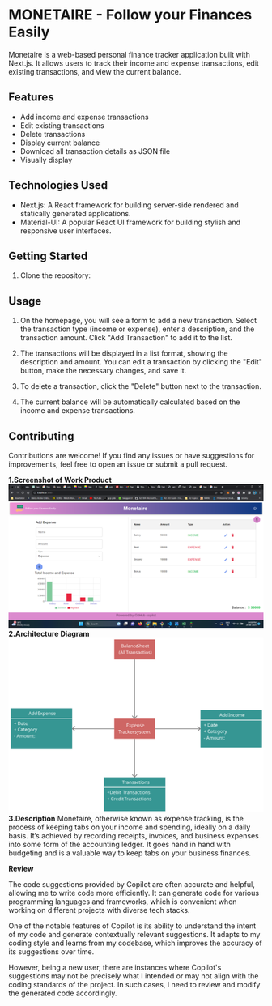 # MONETAIRE - Follow your Finances Easily

Monetaire is a web-based personal finance tracker application built with Next.js. It allows users to track their income and expense transactions, edit existing transactions, and view the current balance.

## Features

- Add income and expense transactions
- Edit existing transactions
- Delete transactions
- Display current balance
- Download all transaction details as JSON file
- Visually display

## Technologies Used

- Next.js: A React framework for building server-side rendered and statically generated applications.
- Material-UI: A popular React UI framework for building stylish and responsive user interfaces.

## Getting Started

1. Clone the repository:



## Usage

1. On the homepage, you will see a form to add a new transaction. Select the transaction type (income or expense), enter a description, and the transaction amount. Click "Add Transaction" to add it to the list.

2. The transactions will be displayed in a list format, showing the description and amount. You can edit a transaction by clicking the "Edit" button, make the necessary changes, and save it.

3. To delete a transaction, click the "Delete" button next to the transaction.

4. The current balance will be automatically calculated based on the income and expense transactions.

## Contributing

Contributions are welcome! If you find any issues or have suggestions for improvements, feel free to open an issue or submit a pull request.

<b>1.Screenshot of Work Product</b>
<img src='app.png'>
<b>2.Architecture Diagram</b>
<img src='arch.svg'>
<b>3.Description</b>
    Monetaire, otherwise known as expense tracking, is the process of keeping tabs on your income and spending, ideally on a daily basis. It’s achieved by recording receipts, invoices, and business expenses into some form of the accounting ledger. It goes hand in hand with budgeting and is a valuable way to keep tabs on your business finances.




<b>Review</b>

The code suggestions provided by Copilot are often accurate and helpful, allowing me to write code more efficiently. It can generate code for various programming languages and frameworks, which is convenient when working on different projects with diverse tech stacks.

One of the notable features of Copilot is its ability to understand the intent of my code and generate contextually relevant suggestions. It adapts to my coding style and learns from my codebase, which improves the accuracy of its suggestions over time.

However, being a new user, there are instances where Copilot's suggestions may not be precisely what I intended or may not align with the coding standards of the project. In such cases, I need to review and modify the generated code accordingly.